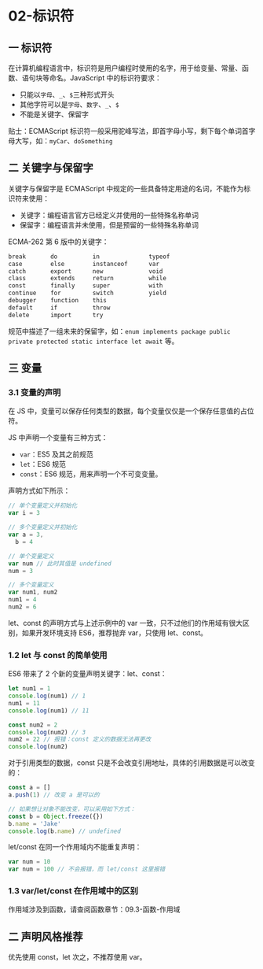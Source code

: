 # 02-标识符

## 一 标识符

在计算机编程语言中，标识符是用户编程时使用的名字，用于给变量、常量、函数、语句块等命名。JavaScript 中的标识符要求：

- 只能以`字母`、`_`、`$`三种形式开头
- 其他字符可以是`字母`、`数字`、`_`、`$`
- 不能是关键字、保留字

贴士：ECMAScript 标识符一般采用驼峰写法，即首字母小写，剩下每个单词首字母大写，如：`myCar`、`doSomething`

## 二 关键字与保留字

关键字与保留字是 ECMAScript 中规定的一些具备特定用途的名词，不能作为标识符来使用：

- 关键字：编程语言官方已经定义并使用的一些特殊名称单词
- 保留字：编程语言并未使用，但是预留的一些特殊名称单词

ECMA-262 第 6 版中的关键字：

```txt
break       do          in              typeof
case        else        instanceof      var
catch       export      new             void
class       extends     return          while
const       finally     super           with
continue    for         switch          yield
debugger    function    this
default     if          throw
delete      import      try
```

规范中描述了一组未来的保留字，如：`enum implements package public private protected static interface let await` 等。

## 三 变量

### 3.1 变量的声明

在 JS 中，变量可以保存任何类型的数据，每个变量仅仅是一个保存任意值的占位符。

JS 中声明一个变量有三种方式：

- `var`：ES5 及其之前规范
- `let`：ES6 规范
- `const`：ES6 规范，用来声明一个不可变变量。

声明方式如下所示：

```js
// 单个变量定义并初始化
var i = 3

// 多个变量定义并初始化
var a = 3,
  b = 4

// 单个变量定义
var num // 此时其值是 undefined
num = 3

// 多个变量定义
var num1, num2
num1 = 4
num2 = 6
```

let、const 的声明方式与上述示例中的 var 一致，只不过他们的作用域有很大区别，如果开发环境支持 ES6，推荐抛弃 var，只使用 let、const。

### 1.2 let 与 const 的简单使用

ES6 带来了 2 个新的变量声明关键字：let、const：

```js
let num1 = 1
console.log(num1) // 1
num1 = 11
console.log(num1) // 11

const num2 = 2
console.log(num2) // 3
num2 = 22 // 报错：const 定义的数据无法再更改
console.log(num2)
```

对于引用类型的数据，const 只是不会改变引用地址，具体的引用数据是可以改变的：

```js
const a = []
a.push(1) // 改变 a 是可以的

// 如果想让对象不能改变，可以采用如下方式：
const b = Object.freeze({})
b.name = 'Jake'
console.log(b.name) // undefined
```

let/const 在同一个作用域内不能重复声明：

```js
var num = 10
var num = 100 // 不会报错，而 let/const 这里报错
```

### 1.3 var/let/const 在作用域中的区别

作用域涉及到函数，请查阅函数章节：09.3-函数-作用域

## 二 声明风格推荐

优先使用 const，let 次之，不推荐使用 var。
